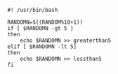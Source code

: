 	#! /usr/bin/bash
	
	RANDOMN=$((RANDOM%10+1))
	if [ $RANDOMN -gt 5 ]
	then
		echo $RANDOMN >> greaterthan5
	elif [ $RANDOMN -lt 5]
	then
		echo $RANDOMN >> lessthan5
	fi